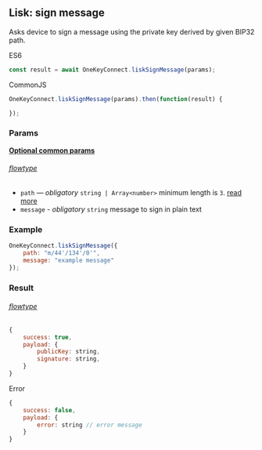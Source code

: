 ## Lisk: sign message

Asks device to sign a message using the private key derived by given BIP32 path.

ES6
```javascript
const result = await OneKeyConnect.liskSignMessage(params);
```

CommonJS
```javascript
OneKeyConnect.liskSignMessage(params).then(function(result) {

});
```

### Params
[****Optional common params****](commonParams.md)
###### [flowtype](../../src/js/types/lisk.js#L109-L112)
* `path` — *obligatory* `string | Array<number>` minimum length is `3`. [read more](path.md)
* `message` - *obligatory* `string` message to sign in plain text

### Example
```javascript
OneKeyConnect.liskSignMessage({
    path: "m/44'/134'/0'",
    message: "example message"
});
```

### Result
###### [flowtype](../../src/js/types/response.js#L104-L106)
```javascript
{
    success: true,
    payload: {
        publicKey: string,
        signature: string,
    }
}
```
Error
```javascript
{
    success: false,
    payload: {
        error: string // error message
    }
}
```
